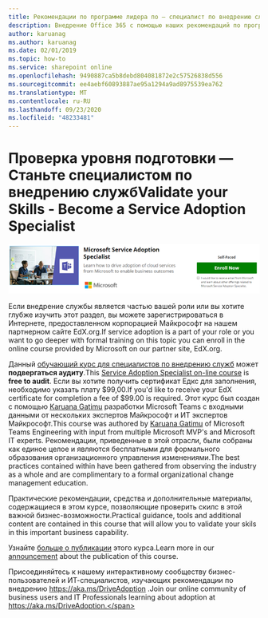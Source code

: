 ```yaml
---
title: Рекомендации по программе лидера по — специалист по внедрению служб
description: Внедрение Office 365 с помощью наших рекомендаций по программе лидера по
author: karuanag
ms.author: karuanag
ms.date: 02/01/2019
ms.topic: how-to
ms.service: sharepoint online
ms.openlocfilehash: 9490887ca5b8debd804081872e2c57526838d556
ms.sourcegitcommit: ee4aebf60893887ae95a1294a9ad8975539ea762
ms.translationtype: MT
ms.contentlocale: ru-RU
ms.lasthandoff: 09/23/2020
ms.locfileid: "48233481"
---
```

# <a name="validate-your-skills---become-a-service-adoption-specialist"></a><span data-ttu-id="31dc2-103">Проверка уровня подготовки — Станьте специалистом по внедрению служб</span><span class="sxs-lookup"><span data-stu-id="31dc2-103">Validate your Skills - Become a Service Adoption Specialist</span></span>

![Учебный курс для специалиста по внедрению служб](media/champs_sascourse.png)

<span data-ttu-id="31dc2-105">Если внедрение службы является частью вашей роли или вы хотите глубже изучить этот раздел, вы можете зарегистрироваться в Интернете, предоставленном корпорацией Майкрософт на нашем партнерном сайте EdX.org.</span><span class="sxs-lookup"><span data-stu-id="31dc2-105">If service adoption is a part of your role or you want to go deeper with formal training on this topic you can enroll in the online course provided by Microsoft on our partner site, EdX.org.</span></span> 

<span data-ttu-id="31dc2-106">Данный [обучающий курс для специалистов по внедрению служб](https://aka.ms/AdoptionCert) может **подвергаться аудиту**.</span><span class="sxs-lookup"><span data-stu-id="31dc2-106">This [Service Adoption Specialist on-line course](https://aka.ms/AdoptionCert) is **free to audit**.</span></span>  <span data-ttu-id="31dc2-107">Если вы хотите получить сертификат Едкс для заполнения, необходимо указать плату $99,00.</span><span class="sxs-lookup"><span data-stu-id="31dc2-107">If you'd like to receive your EdX certificate for completion a fee of $99.00 is required.</span></span>  <span data-ttu-id="31dc2-108">Этот курс был создан с помощью [Karuana Gatimu](https://linkedin.com/in/karuanagatimu) разработки Microsoft Teams с входными данными от нескольких экспертов Майкрософт и ИТ экспертов Майкрософт.</span><span class="sxs-lookup"><span data-stu-id="31dc2-108">This course was authored by [Karuana Gatimu](https://linkedin.com/in/karuanagatimu) of Microsoft Teams Engineering with input from multiple Microsoft MVP's and Microsoft IT experts.</span></span>  <span data-ttu-id="31dc2-109">Рекомендации, приведенные в этой отрасли, были собраны как единое целое и являются бесплатными для формального образования организационного управления изменениями.</span><span class="sxs-lookup"><span data-stu-id="31dc2-109">The best practices contained within have been gathered from observing the industry as a whole and are complimentary to a formal organizational change management education.</span></span>  

<span data-ttu-id="31dc2-110">Практические рекомендации, средства и дополнительные материалы, содержащиеся в этом курсе, позволяющие проверить скилс в этой важной бизнес-возможности.</span><span class="sxs-lookup"><span data-stu-id="31dc2-110">Practical guidance, tools and additional content are contained in this course that will allow you to validate your skils in this important business capability.</span></span>  

<span data-ttu-id="31dc2-111">Узнайте [больше о публикации](https://aka.ms/AdoptionCertAnnouncement) этого курса.</span><span class="sxs-lookup"><span data-stu-id="31dc2-111">Learn more in our [announcement](https://aka.ms/AdoptionCertAnnouncement) about the publication of this course.</span></span> 

<span data-ttu-id="31dc2-112">Присоединяйтесь к нашему интерактивному сообществу бизнес-пользователей и ИТ-специалистов, изучающих рекомендации по внедрению https://aka.ms/DriveAdoption .</span><span class="sxs-lookup"><span data-stu-id="31dc2-112">Join our online community of business users and IT Professionals learning about adoption at https://aka.ms/DriveAdoption.</span></span> 